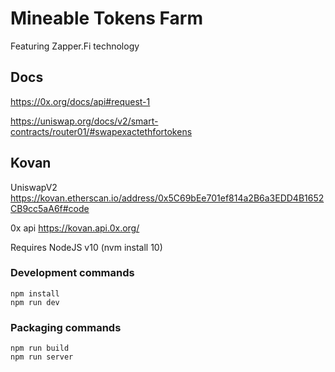 # Mineable Tokens Farm

Featuring Zapper.Fi technology



## Docs
 
https://0x.org/docs/api#request-1

https://uniswap.org/docs/v2/smart-contracts/router01/#swapexactethfortokens
 
 

## Kovan
UniswapV2  https://kovan.etherscan.io/address/0x5C69bEe701ef814a2B6a3EDD4B1652CB9cc5aA6f#code

0x api  https://kovan.api.0x.org/

 


Requires NodeJS v10 (nvm install 10)

### Development commands
```
npm install
npm run dev
```

### Packaging commands
```
npm run build
npm run server
```

